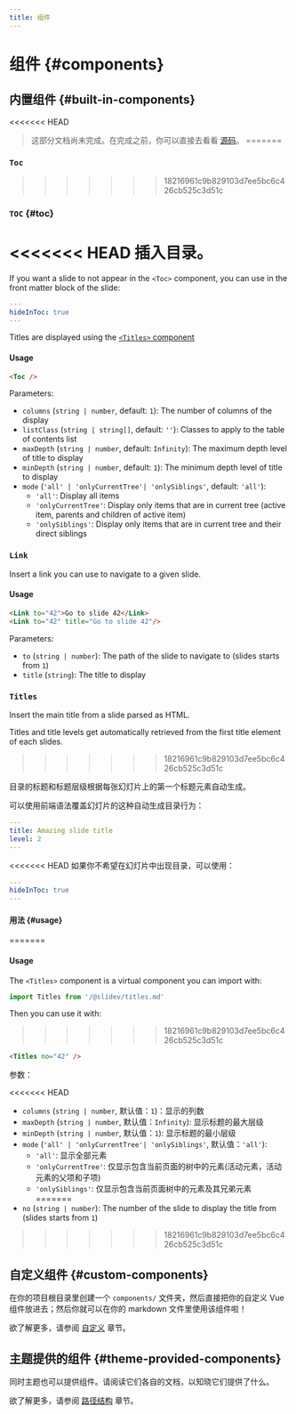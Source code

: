 ```yaml
---
title: 组件
---
```


# 组件 {#components}

## 内置组件 {#built-in-components}

<<<<<<< HEAD
> 这部分文档尚未完成。在完成之前，你可以直接去看看 [源码](https://github.com/slidevjs/slidev/blob/main/packages/client/builtin)。
=======
### `Toc`
>>>>>>> 18216961c9b829103d7ee5bc6c426cb525c3d51c

### `TOC` {#toc}

<<<<<<< HEAD
插入目录。
=======
If you want a slide to not appear in the `<Toc>` component, you can use in the front matter block of the slide:
```yml
---
hideInToc: true
---
```

Titles are displayed using the [`<Titles>` component](#titles)

#### Usage

~~~md
<Toc />
~~~

Parameters:

* `columns` (`string | number`, default: `1`): The number of columns of the display
* `listClass` (`string | string[]`, default: `''`): Classes to apply to the table of contents list
* `maxDepth` (`string | number`, default: `Infinity`): The maximum depth level of title to display
* `minDepth` (`string | number`, default: `1`): The minimum depth level of title to display
* `mode` (`'all' | 'onlyCurrentTree'| 'onlySiblings'`, default: `'all'`):
  * `'all'`: Display all items
  * `'onlyCurrentTree'`: Display only items that are in current tree (active item, parents and children of active item)
  * `'onlySiblings'`: Display only items that are in current tree and their direct siblings

### `Link`

Insert a link you can use to navigate to a given slide.

#### Usage

~~~md
<Link to="42">Go to slide 42</Link>
<Link to="42" title="Go to slide 42"/>
~~~

Parameters:

* `to` (`string | number`): The path of the slide to navigate to (slides starts from `1`)
* `title` (`string`): The title to display

### `Titles`

Insert the main title from a slide parsed as HTML.

Titles and title levels get automatically retrieved from the first title element of each slides.
>>>>>>> 18216961c9b829103d7ee5bc6c426cb525c3d51c

目录的标题和标题层级根据每张幻灯片上的第一个标题元素自动生成。

可以使用前端语法覆盖幻灯片的这种自动生成目录行为：
```yml
---
title: Amazing slide title
level: 2
---
```

<<<<<<< HEAD
如果你不希望在幻灯片中出现目录，可以使用：
```yml
---
hideInToc: true
---
```

#### 用法 {#usage}
=======
#### Usage

The `<Titles>` component is a virtual component you can import with:
```js
import Titles from '/@slidev/titles.md'
```

Then you can use it with:
>>>>>>> 18216961c9b829103d7ee5bc6c426cb525c3d51c
~~~md
<Titles no="42" />
~~~

参数：

<<<<<<< HEAD
* `columns` (`string | number`, 默认值：`1`)：显示的列数
* `maxDepth` (`string | number`, 默认值：`Infinity`): 显示标题的最大层级
* `minDepth` (`string | number`,  默认值：`1`): 显示标题的最小层级
* `mode` (`'all' | 'onlyCurrentTree'| 'onlySiblings'`,  默认值：`'all'`):
  * `'all'`: 显示全部元素
  * `'onlyCurrentTree'`: 仅显示包含当前页面的树中的元素(活动元素，活动元素的父项和子项)
  * `'onlySiblings'`: 仅显示包含当前页面树中的元素及其兄弟元素
=======
* `no` (`string | number`): The number of the slide to display the title from (slides starts from `1`)
>>>>>>> 18216961c9b829103d7ee5bc6c426cb525c3d51c

## 自定义组件 {#custom-components}

在你的项目根目录里创建一个 `components/` 文件夹，然后直接把你的自定义 Vue 组件放进去；然后你就可以在你的 markdown 文件里使用该组件啦！

欲了解更多，请参阅 [自定义](/custom/directory-structure#components) 章节。

## 主题提供的组件 {#theme-provided-components}

同时主题也可以提供组件。请阅读它们各自的文档，以知晓它们提供了什么。

欲了解更多，请参阅 [路径结构](/custom/directory-structure) 章节。
